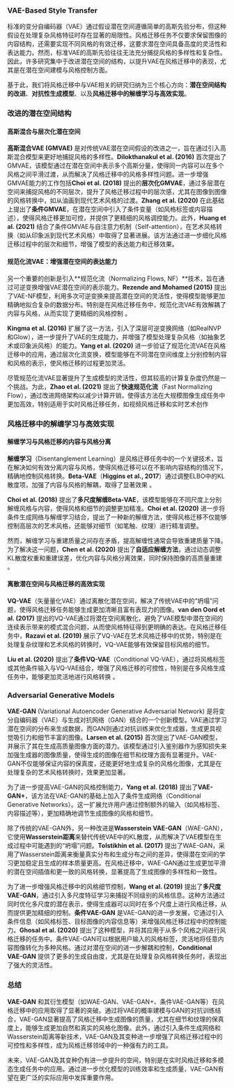 
### VAE-Based Style Transfer

标准的变分自编码器（VAE）通过假设潜在空间遵循简单的高斯先验分布，但这种假设在处理复杂风格特征时存在显著的局限性。风格迁移任务不仅要求保留图像的内容结构，还需要实现不同风格的有效迁移，这要求潜在空间具备高度的灵活性和表达能力。然而，标准VAE的高斯先验往往无法充分捕捉风格的多样性和复杂性。因此，许多研究集中于改进潜在空间的结构，以提升VAE在风格迁移中的表现，尤其是在潜在空间建模与风格控制方面。

基于此，我们将风格迁移中与VAE相关的研究归纳为三个核心方向：**潜在空间结构的改进**、**对抗性生成模型**、以及**风格迁移中的解缠学习与高效实现**。

### 改进的潜在空间结构

#### 高斯混合与层次化潜在空间

**高斯混合VAE (GMVAE)** 是对传统VAE潜在空间假设的改进之一，旨在通过引入高斯混合模型来更好地捕捉风格的多样性。**Dilokthanakul et al. (2016)** 首次提出了GMVAE，该模型通过在潜在空间中表示多个高斯分量，使得同一内容可以在多个风格之间平滑过渡，从而解决了风格迁移中的风格多样性问题。进一步增强GMVAE能力的工作包括**Choi et al. (2018)** 提出的**层次化GMVAE**，通过多层潜在空间来捕捉风格的不同层次，提升了风格迁移过程中的层次感，尤其在图像到图像的风格转换中，如从油画到现代艺术风格的过渡。**Zhang et al. (2020)** 在此基础上提出了**条件GMVAE**，在潜在空间中引入了条件变量（如风格标签或内容描述），使得风格迁移更加可控，并提供了更精细的风格调控能力。此外，**Huang et al. (2021)** 结合了条件GMVAE与自注意力机制（Self-attention），在艺术风格转换（如从印象派到现代艺术风格）中取得了显著进展。该方法通过进一步细化风格迁移过程中的层次和细节，增强了模型的表达能力和迁移效果。

#### 规范化流VAE：增强潜在空间的表达能力

另一个重要的创新是引入**规范化流（Normalizing Flows, NF）**技术，旨在通过可逆变换增强VAE潜在空间的表示能力。**Rezende and Mohamed (2015)** 提出了VAE-NF模型，利用多次可逆变换来提高潜在空间的灵活性，使得模型能够更加精确地拟合复杂的数据分布。特别是在风格迁移任务中，规范化流VAE有效解耦了内容与风格，从而实现了更精细的风格控制 。

**Kingma et al. (2016)** 扩展了这一方法，引入了深层可逆变换网络（如RealNVP和Glow），进一步提升了VAE的生成能力，并增强了模型处理复杂风格（如抽象艺术或印象派风格）的能力。**Yang et al. (2020)** 进一步验证了规范化流VAE在风格迁移中的应用，通过层次化流变换，模型能够在不同潜在空间维度上分别控制内容和风格的表示，使风格迁移的过程更加灵活。

尽管规范化流VAE显著提升了生成模型的灵活性，但其较高的计算复杂度仍然是一个挑战。为此，**Zhao et al. (2021)** 提出了**快速规范化流**（Fast Normalizing Flow），通过改进网络架构以减少计算开销，使得该方法在大规模图像生成任务中更加高效，特别适用于实时风格迁移任务，如视频风格迁移和实时艺术创作


### 风格迁移中的解缠学习与高效实现

#### 解缠学习与风格迁移的内容与风格分离

**解缠学习**（Disentanglement Learning）是风格迁移任务中的一个关键技术，旨在解决如何有效分离内容与风格，使得风格迁移可以在不影响内容结构的情况下，精确地控制风格转换。**Beta-VAE**（**Higgins et al., 2017**）通过调整ELBO中的KL散度项，加强了内容与风格的解耦，取得了显著效果 。

**Choi et al. (2018)** 提出了**多尺度解缠Beta-VAE**，该模型能够在不同尺度上分别解缠风格与内容，使得风格和细节的调整更加精准。**Choi et al. (2020)** 进一步将条件生成网络与解缠学习结合，提出了一种新的解缠方法，使得风格迁移不仅能够控制高层次的艺术风格，还能够对细节（如笔触、纹理）进行精准调整。

然而，解缠学习与重建质量之间存在矛盾，提高解缠性通常会导致重建质量下降。为了解决这一问题，**Chen et al. (2020)** 提出了**自适应解缠方法**，通过动态调整KL散度权重和重建误差，优化内容与风格分离效果，同时保持图像的高质量重建 。

#### 离散潜在空间与风格迁移的高效实现

**VQ-VAE**（矢量量化VAE）通过离散化潜在空间，解决了传统VAE中的“坍塌”问题，使得风格迁移任务能够生成更加清晰且富有表现力的图像。**van den Oord et al. (2017)** 提出的VQ-VAE通过将潜在空间离散化，避免了VAE模型中潜在空间的连续表示带来的模式混合问题，从而使风格特征得到更明确的表达。在风格迁移任务中，**Razavi et al. (2019)** 展示了VQ-VAE在艺术风格迁移中的优势，特别是在处理复杂纹理和艺术风格的转换时，VQ-VAE能够有效保留目标风格的细节。

**Liu et al. (2020)** 提出了**条件VQ-VAE**（Conditional VQ-VAE），通过将风格标签或其他条件输入与VQ-VAE结合，增强了风格迁移的可控性，特别是在多风格生成任务中，能够更加灵活地进行风格转换 。
### Adversarial Generative Models

**VAE-GAN** (Variational Autoencoder Generative Adversarial Network) 是将变分自编码器（VAE）与生成对抗网络（GAN）结合的一个创新模型。VAE通过学习潜在空间的分布来生成数据，而GAN则通过对抗训练来优化生成器，生成更具视觉吸引力和细节丰富的图像。**Larsen et al. (2015)** 首次提出了VAE-GAN模型，并展示了其在生成高质量图像方面的潜力。该模型通过引入鉴别器作为感知损失来加强生成器的图像质量，使得生成的图像在细节和纹理方面有显著提升。VAE-GAN不仅能够保证内容的保真度，还能更好地生成复杂的风格化图像，尤其是在处理复杂的艺术风格转换时，效果更加显著。

为了进一步提高VAE-GAN的风格控制能力，**Yang et al. (2018)** 提出了**VAE-GAN+**，该方法在VAE-GAN的基础上加入了条件生成网络（Conditional Generative Networks）。这一扩展允许用户通过控制额外的输入（如风格标签、内容描述等），更加精确地调节生成图像的风格和细节。

除了传统的VAE-GAN外，另一种改进是**Wasserstein VAE-GAN**（WAE-GAN），它使用**Wasserstein距离**来替代传统VAE中的KL散度，从而解决了VAE模型在生成过程中可能遇到的“坍塌”问题。**Tolstikhin et al. (2017)** 提出了WAE-GAN，采用了Wasserstein距离来衡量真实分布和生成分布之间的差异，使得潜在空间的学习更加稳定且生成的样本质量更高。在风格迁移中，WAE-GAN通过生成更加平滑的潜在空间插值和更一致的风格转换，显著提高了生成图像的多样性和一致性。

为了进一步增强风格迁移中的风格细节控制，**Wang et al. (2019)** 提出了**多尺度VAE-GAN**，通过引入多尺度特征学习来捕捉不同级别的风格信息。这种方法通过同时优化多尺度的潜在表示，使得生成器可以同时在多个尺度上进行风格迁移，从而提供更加精细的控制。**条件VAE-GAN** 是VAE-GAN的进一步发展，它通过引入条件信息（如风格标签、目标图像的内容信息等）来增强风格迁移过程中的控制能力。**Ghosal et al. (2020)** 提出了这种模型，并将其应用于从多个风格之间进行风格迁移的任务中。条件VAE-GAN可以根据用户输入的风格标签，灵活地将任意内容图像转化为多种风格。通过对潜在空间的进一步解耦和控制，**Conditional VAE-GAN** 提供了更多的生成自由度，尤其是在处理复杂风格转换任务时，表现出了强大的灵活性。

### 总结

**VAE-GAN** 和其衍生模型（如WAE-GAN、VAE-GAN+、条件VAE-GAN等）在风格迁移中的应用取得了显著的突破。通过将VAE的概率建模与GAN的对抗训练结合，VAE-GAN显著提高了风格迁移中生成图像的质量，尤其在细节和纹理的保真度上，能够生成更加自然和真实的风格化图像。此外，通过引入条件生成网络和Wasserstein距离等新技术，VAE-GAN及其变种进一步增强了风格迁移过程中的可控性和多样性，成为风格迁移领域中的一种强有力的工具。

未来，VAE-GAN及其变种仍有进一步提升的空间，特别是在实时风格迁移和多模态生成任务中的应用。通过进一步优化模型的训练效率和生成质量，VAE-GAN有望在更广泛的实际应用中发挥重要作用。
